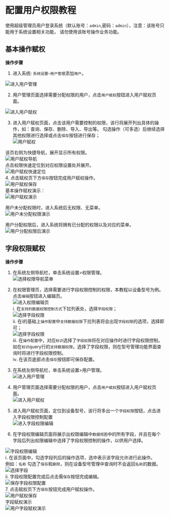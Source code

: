 # 配置用户权限教程
使用超级管理员用户登录系统（默认账号：`admin`,密码：`admin`），注意：该账号只能用于系统设置相关功能，
请勿使用该账号操作业务功能。

## 基本操作赋权
**操作步骤**
1. 进入系统: `系统设置`-`用户管理`添加`用户`。  
  
![进入用户管理](../images/system/choose-permission.png)   
  
2. 用户管理页面选择需要分配权限的用户，点击`用户赋权`按钮进入用户赋权页面。  
  
![进入用户赋权](../images/system/into-permission-setting.png)  

3. 进入用户赋权页面，点击该用户需要控制的权限，该行将展开列出具体的操作，如：查询、保存、删除、导入、导出等。
勾选操作（可多选）后继续选择其他权限进行选择或点击`保存`按钮进行保存；  
![用户赋权](../images/system/permission-setting.png)  
  
该页右侧为快捷导航，展开显示所有权限。  
![用户赋权导航](../images/system/permission-setting-navigation.png)  
点击权限快速定位到对应权限设置处并展开。  
![用户赋权快速定位](../images/system/fast-permission-setting.png)  
4. 点击赋权页下方`保存`按钮完成用户赋权操作。  
![用户赋权保存](../images/system/permission-setting-save.png)  
基本操作赋权演示：   
![用户赋权演示](../images/system/permission-setting-play.gif) 

用户未分配权限时，进入系统后无权限、无菜单。   
![用户未分配权限演示](../images/system/no-permission.gif)  

用户分配权限后，进入系统将拥有已分配的权限以及对应的菜单。  
![用户分配权限后演示](../images/system/have-permission.gif)

## 字段权限赋权
**操作步骤**
1. 在系统左侧导航栏，单击系统设置>权限管理。  
![选择权限导航菜单](../images/system/permission-choose.png)  
2. 在权限管理页，选择需要进行字段权限控制的权限，本教程以设备型号为例。点击`编辑`按钮进入编辑页。  
![进入权限编辑页](../images/system/permission-update.png)  
 i. 在`支持的数据权限控制方式`下拉列表处，选择`字段权限`；  
 ![选择字段权限](../images/system/column-setting.png)   
 ii. 在i的基础上`操作配置`中`支持数据权限`下拉列表将会出现`字段权限`的选项，选择即可；  
 ![选择字段权限](../images/system/column-choose.png)  
 iii. 在`操作配置`中，对应`标识`选择了`字段权限`将在对应操作时进行字段权限控制。  
 如在`标识`query行的`支持数据权限`，选择了字段权限，则在型号管理功能界面查询时将进行字段权限控制。  
 iv. 在该页底部点击`保存`按钮即可保存配置。  
3. 在系统左侧导航栏，单击系统设置>用户管理。  
![进入用户管理](../images/system/choose-permission.png)  
4. 用户管理页面选择需要分配权限的用户，点击`用户赋权`按钮进入用户赋权页面。  
![进入用户赋权](../images/system/into-permission-setting.png)  
  
5. 进入用户赋权页面，定位到设备型号，该行将多出一个`字段权限`按钮，点击进入字段权限控制配置  
![进入字段权限编辑](../images/system/into-field-access.png)  
  
6. 在字段权限编辑页面将展示出权限编辑中`数据视图`中的所有字段，并且在每个字段后列出权限编辑中选择了字段权限控制的操作，以供用户选择。  
  
![字段权限编辑](../images/system/update-field-access.png)  
i. 在该页面中，勾选字段列后的操作选项，选中表示该字段允许进行此操作。  
例如：`名称` 勾选了`保存`和`删除`，则在设备型号管理中查询时不会返回`名称`的数据。  
![选择字段](../images/system/choose-field.png)  
ii. 字段权限配置完成后点击需`保存`按钮完成编辑。  
![保存字段权限配置](../images/system/save-field-access.png)  
7. 点击赋权页下方`保存`按钮完成用户赋权操作。  
![用户赋权保存](../images/system/permission-setting-save.png)  
字段赋权演示  
![用户字段赋权演示](../images/system/field-access-play.gif) 
